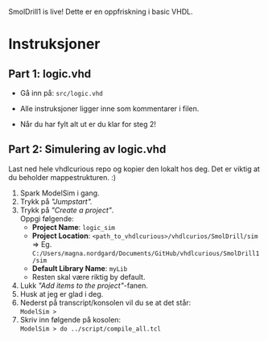 SmolDrill1 is live! Dette er en oppfriskning i basic VHDL.

# Instruksjoner
## Part 1: logic.vhd

- Gå inn på:    `src/logic.vhd ` 

- Alle instruksjoner ligger inne som kommentarer i filen.   

- Når du har fylt alt ut er du klar for steg 2!

## Part 2: Simulering av logic.vhd
Last ned hele vhdlcurious repo og kopier den lokalt hos deg. Det er viktig at du beholder mappestrukturen. :)

1. Spark ModelSim i gang.
2. Trykk på *"Jumpstart".*
3. Trykk på *"Create a project"*.  
   Oppgi følgende:
    - **Project Name**: `logic_sim`
    - **Project Location**: `<path_to_vhdlcurious>/vhdlcurios/SmolDrill/sim `   
       => Eg. `C:/Users/magna.nordgard/Documents/GitHub/vhdlcurious/SmolDrill1/sim`
    - **Default Library Name**: `myLib`  
    - Resten skal være riktig by default.
4. Lukk *"Add items to the project"*-fanen.
5. Husk at jeg er glad i deg.
6. Nederst på transcript/konsolen vil du se at det står:  
  `ModelSim > `
7. Skriv inn følgende på kosolen:  
   `ModelSim > do ../script/compile_all.tcl`
  
  
  
